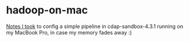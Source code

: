 # hadoop-on-mac

[Notes I took](https://gugary.github.io/cdap-sandbox-4.3.1/) to config a simple pipeline in cdap-sandbox-4.3.1 running on my MacBook Pro, in case my memory fades away :)
